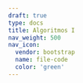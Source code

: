```yaml
---
draft: true
type: docs
title: Algoritmos I
nav_weight: 500
nav_icon:
  vendor: bootstrap
  name: file-code
  color: 'green'
---
```

